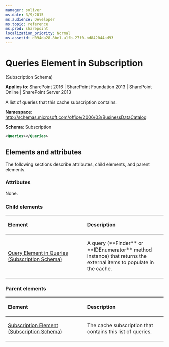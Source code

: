 ```yaml
---
manager: soliver
ms.date: 3/9/2015
ms.audience: Developer
ms.topic: reference
ms.prod: sharepoint
localization_priority: Normal
ms.assetid: d094da28-8be1-a1fb-27f0-bd842044ad93
---
```


# Queries Element in Subscription 

(Subscription Schema)

**Applies to**: SharePoint 2016 | SharePoint Foundation 2013 | SharePoint Online | SharePoint Server 2013

A list of queries that this cache subscription contains.

**Namespace**: http://schemas.microsoft.com/office/2006/03/BusinessDataCatalog

**Schema**: Subscription

```XML
<Queries></Queries>
```

## Elements and attributes

The following sections describe attributes, child elements, and parent elements.

### Attributes

None.

### Child elements

<table>
<colgroup>
<col width="50%" />
<col width="50%" />
</colgroup>
<thead>
<tr class="header">
<th align="left"><p>Element</p></th>
<th align="left"><p>Description</p></th>
</tr>
</thead>
<tbody>
<tr class="odd">
<td align="left"><p><span sdata="link"><a href="query-element-in-queries-subscription-schema.md">Query Element in Queries (Subscription Schema)</a></span></p></td>
<td align="left"><p>A query (**Finder** or **IDEnumerator** method instance) that returns the external items to populate in the cache.</p></td>
</tr>
</tbody>
</table>

### Parent elements

<table>
<colgroup>
<col width="50%" />
<col width="50%" />
</colgroup>
<thead>
<tr class="header">
<th align="left"><p>Element</p></th>
<th align="left"><p>Description</p></th>
</tr>
</thead>
<tbody>
<tr class="odd">
<td align="left"><p><span sdata="link"><a href="subscription-element-subscription-schema.md">Subscription Element (Subscription Schema)</a></span></p></td>
<td align="left"><p>The cache subscription that contains this list of queries.</p></td>
</tr>
</tbody>
</table>








